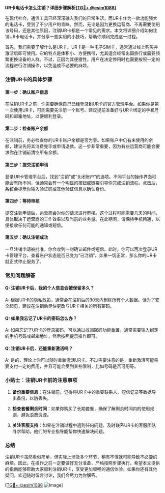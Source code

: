 **UR卡电话卡怎么注销？详细步骤解析[[TG💪+ @esim1088](https://t.me/s/esim1088)]**

在现代社会，通信工具已经深深融入我们的日常生活，而UR卡作为一款功能强大的电话卡，受到了不少用户的青睐。然而，无论是因为更换运营商、不再需要使用该号码，还是其他原因，注销UR卡都是一个常见的需求。本文将详细介绍如何注销UR卡电话卡，并分享一些实用的小技巧，帮助你顺利完成这一过程。

首先，我们需要了解什么是UR卡。UR卡是一种电子SIM卡，通常通过线上购买并激活后即可使用。它的特点是体积小、方便携带，尤其适合经常出国旅行或需要频繁更换设备的人群。不过，正因为其便捷性，用户在决定停用时也需要按照一定的流程进行注销操作，以免造成不必要的麻烦。

### 注销UR卡的具体步骤

#### 第一步：确认账户信息
在注销UR卡之前，你需要确保自己已经登录到UR卡的官方管理平台。如果你是第一次使用UR卡，可能需要先注册一个账号。建议提前准备好与UR卡绑定的手机号码和邮箱地址，以便顺利登录。

#### 第二步：检查账户余额
在注销前，务必检查你的UR卡账户余额是否为零。如果账户中仍有未使用的余额，建议先将其消费完毕或申请退款。这一步非常重要，因为有些运营商可能会要求你在注销前清空所有余额。

#### 第三步：提交注销申请
登录UR卡管理平台后，找到“注销”或“关闭账户”的选项。不同平台的操作界面可能会有所不同，但通常会有一个明显的按钮或链接引导你完成注销流程。点击后，系统会提示你输入验证码或其他验证信息以确认身份。

#### 第四步：等待审核
提交注销申请后，运营商会对你的请求进行审核。这个过程可能需要几天的时间，具体取决于运营商的工作效率以及当前的业务量。在此期间，请保持手机畅通，以便接收任何可能的通知或短信。

#### 第五步：确认注销成功
一旦注销申请被批准，你会收到一封确认邮件或短信。此时，你可以再次登录UR卡管理平台，查看账户状态是否已变为“已注销”。如果一切正常，那么你的UR卡就正式停止服务了。

### 常见问题解答

#### Q: 注销UR卡后，我的个人信息会被保留多久？
A: 根据UR卡的隐私政策，通常会在注销后的30天内删除所有个人数据。但为了安全起见，建议在注销后尽快更改与UR卡相关的所有密码。

#### Q: 如果我忘记了UR卡的密码怎么办？
A: 如果忘记了UR卡的登录密码，可以通过找回密码功能重置。通常需要输入绑定的手机号码或邮箱地址，然后按照提示操作即可。

#### Q: 注销UR卡后，还能重新激活吗？
A: 是的，理论上你可以随时重新激活UR卡。不过需要注意的是，重新激活可能需要支付一定的费用，并且可能会受到某些限制，比如号码是否可用等。

### 小贴士：注销UR卡前的注意事项

1. **备份重要信息**：在注销前，记得将UR卡中的重要联系人、短信记录等数据导出备份，以防丢失。
   
2. **检查套餐剩余时间**：如果你购买了长期套餐，确保了解剩余时间内的使用规则，避免浪费资源。

3. **关注客服支持**：如果在注销过程中遇到任何问题，及时联系UR卡的客服团队寻求帮助。他们的专业指导能帮你快速解决问题。

### 总结

注销UR卡虽然看似简单，但实际上涉及多个环节，稍有不慎就可能导致不必要的麻烦。因此，在操作之前一定要做好充分准备，严格按照步骤执行。希望本文提供的指南能够帮助大家顺利注销UR卡，享受更加顺畅的通信体验。如果你还有其他疑问，欢迎随时留言讨论，我们会尽力为你解答。

[[TG💪+ @esim1088](https://t.me/s/esim1088) ![Image](https://i.postimg.cc/4NQfJmqS/Snipaste-2025-05-13-00-14-12.png)]